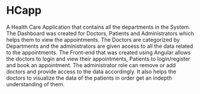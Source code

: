 # HCapp
A Health Care Application that contains all the departments in the System. The Dashboard was created for Doctors, Patients and Administrators which helps them to view the appointments. The Doctors are categorized by Departments and the administrators are given access to all the data related to the appointments. The Front-end that was created using Angular allows the doctors to login and view their appointments, Patients to login/register and book an appointment. The administrator role can remove or add doctors and provide access to the data accordingly. It also helps the doctors to visualize the data of the patients in order get an indepth understanding of them.
